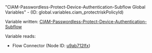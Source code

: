 "CIAM-Passwordless-Protect-Device-Authentication-Subflow Global Variables" - (ID: global.variables.ciam_protectriskPolicyId)

Variable written:
[CIAM-Passwordless-Protect-Device-Authentication-Subflow](../index.md#Variables)

Variable reads:
* Flow Connector (Node ID: [u9ab712lfx](../nodes/u9ab712lfx.md))
